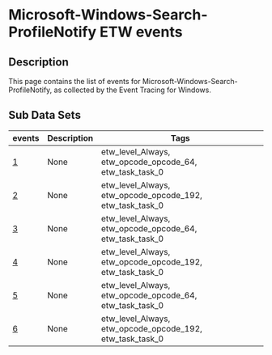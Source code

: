 # Microsoft-Windows-Search-ProfileNotify ETW events

## Description
This page contains the list of events for Microsoft-Windows-Search-ProfileNotify, as collected by the Event Tracing for Windows.

## Sub Data Sets
|events|Description|Tags|
|---|---|---|
|[1](events/event-1.md)|None|etw_level_Always, etw_opcode_opcode_64, etw_task_task_0|
|[2](events/event-2.md)|None|etw_level_Always, etw_opcode_opcode_192, etw_task_task_0|
|[3](events/event-3.md)|None|etw_level_Always, etw_opcode_opcode_64, etw_task_task_0|
|[4](events/event-4.md)|None|etw_level_Always, etw_opcode_opcode_192, etw_task_task_0|
|[5](events/event-5.md)|None|etw_level_Always, etw_opcode_opcode_64, etw_task_task_0|
|[6](events/event-6.md)|None|etw_level_Always, etw_opcode_opcode_192, etw_task_task_0|
